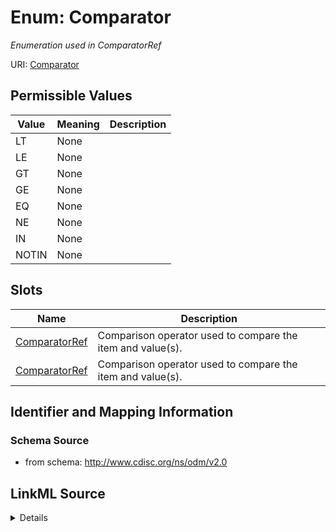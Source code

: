 # Enum: Comparator




_Enumeration used in ComparatorRef_



URI: [Comparator](Comparator)

## Permissible Values

| Value | Meaning | Description |
| --- | --- | --- |
| LT | None |  |
| LE | None |  |
| GT | None |  |
| GE | None |  |
| EQ | None |  |
| NE | None |  |
| IN | None |  |
| NOTIN | None |  |




## Slots

| Name | Description |
| ---  | --- |
| [ComparatorRef](ComparatorRef.md) | Comparison operator used to compare the item and value(s). |
| [ComparatorRef](ComparatorRef.md) | Comparison operator used to compare the item and value(s). |






## Identifier and Mapping Information







### Schema Source


* from schema: http://www.cdisc.org/ns/odm/v2.0




## LinkML Source

<details>
```yaml
name: Comparator
description: Enumeration used in ComparatorRef
from_schema: http://www.cdisc.org/ns/odm/v2.0
rank: 1000
permissible_values:
  LT:
    text: LT
    is_a: Comparator
  LE:
    text: LE
    is_a: Comparator
  GT:
    text: GT
    is_a: Comparator
  GE:
    text: GE
    is_a: Comparator
  EQ:
    text: EQ
    is_a: Comparator
  NE:
    text: NE
    is_a: Comparator
  IN:
    text: IN
    is_a: Comparator
  NOTIN:
    text: NOTIN
    is_a: Comparator

```
</details>
